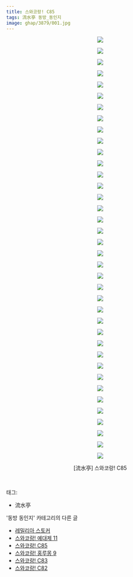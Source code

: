 ```yaml
---
title: 스와코랑! C85
tags: 流水亭 동방_동인지
image: ghap/3879/001.jpg
---
```

<div class="article">
<p style="text-align: center; clear: none; float: none;"><img src="{{ site.nasurl }}/ghap/3879/001.jpg"/></p>
<p style="text-align: center; clear: none; float: none;"><img src="{{ site.nasurl }}/ghap/3879/002.jpg"/></p>
<p style="text-align: center; clear: none; float: none;"><img src="{{ site.nasurl }}/ghap/3879/003.jpg"/></p>
<p style="text-align: center; clear: none; float: none;"><img src="{{ site.nasurl }}/ghap/3879/004.jpg"/></p>
<p style="text-align: center; clear: none; float: none;"><img src="{{ site.nasurl }}/ghap/3879/005.jpg"/></p>
<p style="text-align: center; clear: none; float: none;"><img src="{{ site.nasurl }}/ghap/3879/006.jpg"/></p>
<p style="text-align: center; clear: none; float: none;"><img src="{{ site.nasurl }}/ghap/3879/007.jpg"/></p>
<p style="text-align: center; clear: none; float: none;"><img src="{{ site.nasurl }}/ghap/3879/008.jpg"/></p>
<p style="text-align: center; clear: none; float: none;"><img src="{{ site.nasurl }}/ghap/3879/009.jpg"/></p>
<p style="text-align: center; clear: none; float: none;"><img src="{{ site.nasurl }}/ghap/3879/010.jpg"/></p>
<p style="text-align: center; clear: none; float: none;"><img src="{{ site.nasurl }}/ghap/3879/011.jpg"/></p>
<p style="text-align: center; clear: none; float: none;"><img src="{{ site.nasurl }}/ghap/3879/012.jpg"/></p>
<p style="text-align: center; clear: none; float: none;"><img src="{{ site.nasurl }}/ghap/3879/013.jpg"/></p>
<p style="text-align: center; clear: none; float: none;"><img src="{{ site.nasurl }}/ghap/3879/014.jpg"/></p>
<p style="text-align: center; clear: none; float: none;"><img src="{{ site.nasurl }}/ghap/3879/015.jpg"/></p>
<p style="text-align: center; clear: none; float: none;"><img src="{{ site.nasurl }}/ghap/3879/016.jpg"/></p>
<p style="text-align: center; clear: none; float: none;"><img src="{{ site.nasurl }}/ghap/3879/017.jpg"/></p>
<p style="text-align: center; clear: none; float: none;"><img src="{{ site.nasurl }}/ghap/3879/018.jpg"/></p>
<p style="text-align: center; clear: none; float: none;"><img src="{{ site.nasurl }}/ghap/3879/019.jpg"/></p>
<p style="text-align: center; clear: none; float: none;"><img src="{{ site.nasurl }}/ghap/3879/020.jpg"/></p>
<p style="text-align: center; clear: none; float: none;"><img src="{{ site.nasurl }}/ghap/3879/021.jpg"/></p>
<p style="text-align: center; clear: none; float: none;"><img src="{{ site.nasurl }}/ghap/3879/022.jpg"/></p>
<p style="text-align: center; clear: none; float: none;"><img src="{{ site.nasurl }}/ghap/3879/023.jpg"/></p>
<p style="text-align: center; clear: none; float: none;"><img src="{{ site.nasurl }}/ghap/3879/024.jpg"/></p>
<p style="text-align: center; clear: none; float: none;"><img src="{{ site.nasurl }}/ghap/3879/025.jpg"/></p>
<p style="text-align: center; clear: none; float: none;"><img src="{{ site.nasurl }}/ghap/3879/026.jpg"/></p>
<p style="text-align: center; clear: none; float: none;"><img src="{{ site.nasurl }}/ghap/3879/027.jpg"/></p>
<p style="text-align: center; clear: none; float: none;"><img src="{{ site.nasurl }}/ghap/3879/028.jpg"/></p>
<p style="text-align: center; clear: none; float: none;"><img src="{{ site.nasurl }}/ghap/3879/029.jpg"/></p>
<p style="text-align: center; clear: none; float: none;"><img src="{{ site.nasurl }}/ghap/3879/030.jpg"/></p>
<p style="text-align: center; clear: none; float: none;"><img src="{{ site.nasurl }}/ghap/3879/031.jpg"/></p>
<p style="text-align: center; clear: none; float: none;"><img src="{{ site.nasurl }}/ghap/3879/032.jpg"/></p>
<p style="text-align: center; clear: none; float: none;"><img src="{{ site.nasurl }}/ghap/3879/033.jpg"/></p>
<p style="text-align: center; clear: none; float: none;"><img src="{{ site.nasurl }}/ghap/3879/034.jpg"/></p>
<p style="text-align: center; clear: none; float: none;"><img src="{{ site.nasurl }}/ghap/3879/035.jpg"/></p>
<p style="text-align: center; clear: none; float: none;"><img src="{{ site.nasurl }}/ghap/3879/036.jpg"/></p>
<p style="text-align: center; clear: none; float: none;"><img src="{{ site.nasurl }}/ghap/3879/037.jpg"/></p>
<p style="text-align: center; clear: none; float: none;"><img src="{{ site.nasurl }}/ghap/3879/038.jpg"/></p>
<p style="text-align: center; clear: none; float: none;">[流水亭] 스와코랑! C85</p>
<p><br/></p>
</div><div class="tagTrail">
<p>태그: </p>
<ul>
<li>流水亭</li>
</ul>
</div><div class="another">
<p>'동방 동인지' 카테고리의 다른 글</p>
<ul>
<li><a href="/2017-10-22-ghap_3884">레밀리아 스토커</a></li>
<li><a href="/2017-10-19-ghap_3880">스와코랑! 예대제 11</a></li>
<li><a href="/2017-10-19-ghap_3879">스와코랑! C85</a></li>
<li><a href="/2017-10-19-ghap_3878">스와코랑! 홍루몽 9</a></li>
<li><a href="/2017-10-19-ghap_3877">스와코랑! C83</a></li>
<li><a href="/2017-10-19-ghap_3876">스와코랑! C82</a></li>
</ul>
</div><div class="cb_module cb_fluid">
<div class="cb_wrt cb_profile">
</div><!-- commentList close -->
</div>